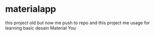 # materialapp

this project old but now me push to repo and this project me usage for learning basic desain Material You

